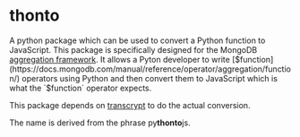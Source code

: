 # thonto
A python package which can be used to convert a Python function
to JavaScript. This package is specifically designed for the MongoDB
[aggregation framework](https://docs.mongodb.com/manual/aggregation/).
It allows a Pyton developer to write 
[$function](https://docs.mongodb.com/manual/reference/operator/aggregation/function/) operators 
using Python and then convert them to JavaScript which is what the
`$function` operator expects. 

This package depends on [transcrypt](https://www.transcrypt.org/) to
do the actual conversion. 

The name is derived from the phrase py**thonto**js.

